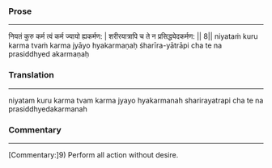 ### Prose 
 --- 
नियतं कुरु कर्म त्वं कर्म ज्यायो ह्यकर्मण: |
शरीरयात्रापि च ते न प्रसिद्ध्येदकर्मण: || 8||
niyataṁ kuru karma tvaṁ karma jyāyo hyakarmaṇaḥ
śharīra-yātrāpi cha te na prasiddhyed akarmaṇaḥ

### Translation 
 --- 
niyatam kuru karma tvam karma jyayo hyakarmanah sharirayatrapi cha te na prasiddhyedakarmanah

### Commentary 
 --- 
[Commentary:]9) Perform all action without desire.
